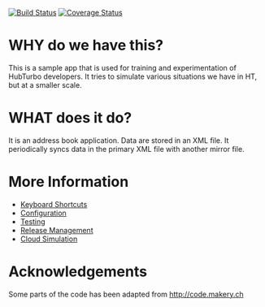 [![Build Status](https://travis-ci.org/HubTurbo/addressbook.svg?branch=master)](https://travis-ci.org/HubTurbo/addressbook.svg?branch=master)
[![Coverage Status](https://coveralls.io/repos/github/HubTurbo/addressbook/badge.svg?branch=master)](https://coveralls.io/github/HubTurbo/addressbook?branch=master)

# WHY do we have this?
This is a sample app that is used for training and experimentation of HubTurbo developers.
It tries to simulate various situations we have in HT, but at a smaller scale.

# WHAT does it do?
It is an address book application. Data are stored in an XML file.
It periodically syncs data in the primary XML file with another mirror file.

# More Information
- [Keyboard Shortcuts](docs/KeyboardShortcuts.md)
- [Configuration](docs/Configuration.md)
- [Testing](docs/Testing.md)
- [Release Management](docs/Release.md)
- [Cloud Simulation](docs/CloudSimulation.md)

# Acknowledgements
Some parts of the code has been adapted from http://code.makery.ch
